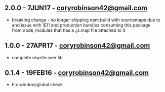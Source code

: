 ## 2.0.0 - 7JUN17 - coryrobinson42@gmail.com
- breaking change - no longer shipping npm build with sourcemaps due to
and issue with IE11 and production bundles consuming this package from
node_modules that has a .js.map file attached to it

## 1.0.0 - 27APR17 - coryrobinson42@gmail.com
- complete rewrite over lib

## 0.1.4 - 19FEB16 - coryrobinson42@gmail.com
- Fix window/global check
